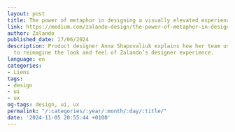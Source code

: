 ```yaml
---
layout: post
title: The power of metaphor in designing a visually elevated experience
link: https://medium.com/zalando-design/the-power-of-metaphor-in-designing-a-visually-elevated-experience-6311f4596ff1
author: Zalando
published_date: 17/06/2024
description: Product designer Anna Shapovaliuk explains how her team used metaphor
  to reimagine the look and feel of Zalando’s designer experience.
language: en
categories:
- Liens
tags:
- design
- ui
- ux
og-tags: design, ui, ux
permalink: "/:categories/:year/:month/:day/:title/"
date: '2024-11-05 20:55:44 +0100'
---
```

